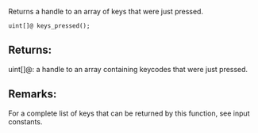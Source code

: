 Returns a handle to an array of keys that were just pressed.

`uint[]@ keys_pressed();`

## Returns:
uint[]@: a handle to an array containing keycodes that were just pressed.

## Remarks:
For a complete list of keys that can be returned by this function, see input constants.
